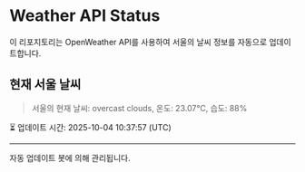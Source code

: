 
# Weather API Status

이 리포지토리는 OpenWeather API를 사용하여 서울의 날씨 정보를 자동으로 업데이트합니다.

## 현재 서울 날씨
> 서울의 현재 날씨: overcast clouds, 온도: 23.07°C, 습도: 88%

⏳ 업데이트 시간: 2025-10-04 10:37:57 (UTC)

---
자동 업데이트 봇에 의해 관리됩니다.
